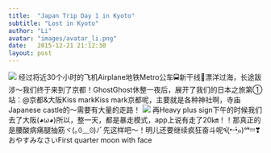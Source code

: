 ```yaml
---
title:  "Japan Trip Day 1 in Kyoto"
subtitle: "Lost in Kyoto"
author: "Li"
avatar: "images/avatar_li.png"
date:   2015-12-21 21:12:30
layout: post
---
```

<img src="{{ site.baseurl }}/images/pic_kyoto_1.jpg">
经过将近30个小时的飞机Airplane地铁Metro公车🚍新干线🚝漂洋过海，长途跋涉～我们终于来到了京都！GhostGhost休整一夜后，展开了我们的日本之旅第①站：@京都&大阪Kiss markKiss mark京都呢，主要就是各种神社啊，寺庙Japanese castle的～需要有大量的走路！
<!--break-->
<img src="{{ site.baseurl }}/images/pic_kyoto_4.jpg">
再Heavy plus sign下午的时候我们去了大阪(◕ω◕)所以，整一天，都是暴走模式，app上说有走了20㎞！！那真正的是腰酸病痛腿抽筋ヾ(｡ꏿ﹏ꏿ)ﾉﾞ先这样吧～！明儿还要继续疯狂奋斗呢٩(•̤̀ᵕ•̤́๑)ᵒᵏᵎᵎᵎᵎ❣おやすみなさいFirst quarter moon with face
